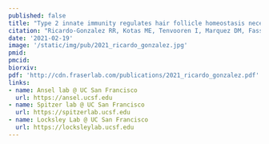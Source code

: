 ```yaml
---
published: false
title: "Type 2 innate immunity regulates hair follicle homeostasis necessary to control Demodex pathosymbionts."
citation: "Ricardo-Gonzalez RR, Kotas ME, Tenvooren I, Marquez DM, Fassett MS, Lee J, Daniel SG, Bittinger K, **Díaz RE**, **Fraser JS**, Ansel KM, Spitzer MH, Liang HE, and Locksley RM. *Submitted - Preprint on Biorxiv*. 2021."
date: '2021-02-19'
image: '/static/img/pub/2021_ricardo_gonzalez.jpg'
pmid:
pmcid:
biorxiv:
pdf: 'http://cdn.fraserlab.com/publications/2021_ricardo_gonzalez.pdf'
links:
- name: Ansel lab @ UC San Francisco
  url: https://ansel.ucsf.edu
- name: Spitzer lab @ UC San Francisco
  url: https://spitzerlab.ucsf.edu
- name: Locksley Lab @ UC San Francisco
  url: https://locksleylab.ucsf.edu
---
```

